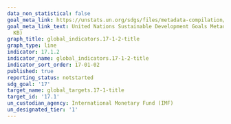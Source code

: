 ```yaml
---
data_non_statistical: false
goal_meta_link: https://unstats.un.org/sdgs/files/metadata-compilation/Metadata-Goal-17.pdf
goal_meta_link_text: United Nations Sustainable Development Goals Metadata (PDF 469
  KB)
graph_title: global_indicators.17-1-2-title
graph_type: line
indicator: 17.1.2
indicator_name: global_indicators.17-1-2-title
indicator_sort_order: 17-01-02
published: true
reporting_status: notstarted
sdg_goal: '17'
target_name: global_targets.17-1-title
target_id: '17.1'
un_custodian_agency: International Monetary Fund (IMF)
un_designated_tier: '1'
---
```


